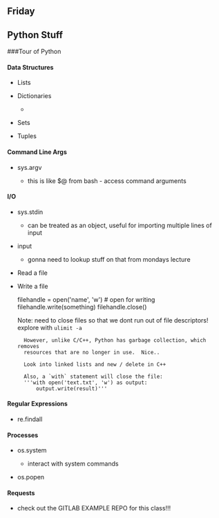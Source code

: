 Friday
---------

## Python Stuff

###Tour of Python

#### Data Structures

- Lists
- Dictionaries

    - 

- Sets
- Tuples

#### Command Line Args

- sys.argv

    - this is like $@ from bash - access command arguments

#### I/O

- sys.stdin

    - can be treated as an object, useful for importing multiple lines of input

- input

    - gonna need to lookup stuff on that from mondays lecture

- Read a file
- Write a file

    filehandle = open('name', 'w')  # open for writing
    filehandle.write(something)
    filehandle.close()

    Note:  need to close files so that we dont run out of file descriptors!
        explore with `ulimit -a`

        However, unlike C/C++, Python has garbage collection, which removes
        resources that are no longer in use.  Nice..

        Look into linked lists and new / delete in C++

        Also, a `with` statement will close the file:
        '''with open('text.txt', 'w') as output:
            output.write(result)'''

#### Regular Expressions

- re.findall

#### Processes

- os.system

    - interact with system commands
- os.popen

#### Requests

- check out the GITLAB EXAMPLE REPO for this class!!!








